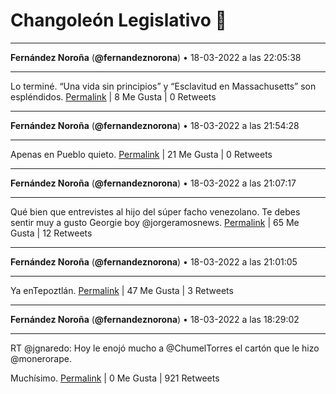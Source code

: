 # Changoleón Legislativo 🙈
*****
**Fernández Noroña** (**@fernandeznorona**) • 18-03-2022 a las 22:05:38
*****
Lo terminé. “Una vida sin principios” y “Esclavitud en Massachusetts” son espléndidos.
[Permalink](https://twitter.com/fernandeznorona/status/1505062925911867401) | 8 Me Gusta | 0 Retweets
*****
**Fernández Noroña** (**@fernandeznorona**) • 18-03-2022 a las 21:54:28
*****
Apenas en Pueblo quieto.
[Permalink](https://twitter.com/fernandeznorona/status/1505060112431525893) | 21 Me Gusta | 0 Retweets
*****
**Fernández Noroña** (**@fernandeznorona**) • 18-03-2022 a las 21:07:17
*****
Qué bien que entrevistes al hijo del súper facho venezolano. Te debes sentir muy a gusto Georgie boy @jorgeramosnews.
[Permalink](https://twitter.com/fernandeznorona/status/1505048238822461440) | 65 Me Gusta | 12 Retweets
*****
**Fernández Noroña** (**@fernandeznorona**) • 18-03-2022 a las 21:01:05
*****
Ya enTepoztlán.
[Permalink](https://twitter.com/fernandeznorona/status/1505046680906907650) | 47 Me Gusta | 3 Retweets
*****
**Fernández Noroña** (**@fernandeznorona**) • 18-03-2022 a las 18:29:02
*****
RT @jgnaredo: Hoy le enojó mucho a @ChumelTorres el cartón que le hizo @monerorape. 


Muchísimo.
[Permalink](https://twitter.com/fernandeznorona/status/1505008416049225733) | 0 Me Gusta | 921 Retweets